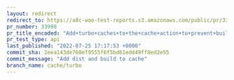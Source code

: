 ```yaml
---
layout: redirect
redirect_to: https://a8c-woo-test-reports.s3.amazonaws.com/public/pr/33998/api/index.html
pr_number: 33998
pr_title_encoded: "Add+turbo+caches+to+the+cache+action+to+prevent+building+if+not+needed"
pr_test_type: api
last_published: "2022-07-25 17:17:53 +0000"
commit_sha: 2eea143de760ef9555f6f5bd61edd49ff8ed2e55
commit_message: "Add dist and build to cache"
branch_name: cache/turbo
---
```

